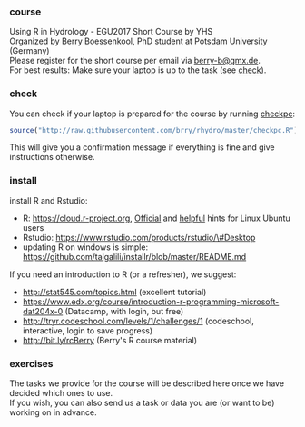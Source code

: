 ### course
Using R in Hydrology - EGU2017 Short Course by YHS  
Organized by Berry Boessenkool, PhD student at Potsdam University (Germany)  
Please register for the short course per email via berry-b@gmx.de.  
For best results: Make sure your laptop is up to the task (see [check](#check)).


### check
You can check if your laptop is prepared for the course by running
[checkpc](https://github.com/brry/rhydro/blob/master/checkpc.R):
```R
source("http://raw.githubusercontent.com/brry/rhydro/master/checkpc.R")
```
This will give you a confirmation message if everything is fine and give instructions otherwise.


### install
install R and Rstudio:
* R: https://cloud.r-project.org, [Official](https://cran.r-project.org/bin/linux/ubuntu/README.html) and [helpful](https://www.r-bloggers.com/how-to-install-r-on-linux-ubuntu-16-04-xenial-xerus) hints for Linux Ubuntu users
* Rstudio: https://www.rstudio.com/products/rstudio/\#Desktop
* updating R on windows is simple: https://github.com/talgalili/installr/blob/master/README.md

If you need an introduction to R (or a refresher), we suggest:
* http://stat545.com/topics.html (excellent tutorial)
* https://www.edx.org/course/introduction-r-programming-microsoft-dat204x-0 (Datacamp, with login, but free)
* http://tryr.codeschool.com/levels/1/challenges/1 (codeschool, interactive, login to save progress)
* http://bit.ly/rcBerry (Berry's R course material)


### exercises
The tasks we provide for the course will be described here once we have decided which ones to use.  
If you wish, you can also send us a task or data you are (or want to be) working on in advance.
